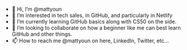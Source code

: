 - 👋 Hi, I’m @mattyoun
- 👀 I’m interested in tech sales, in GitHub, and particularly in Netlify
- 🌱 I’m currently learning GitHub basics along with CS50 on the side.
- 💞️ I’m looking to collaborate on how a beginner like me can best learn GitHub and other things.
- 📫 How to reach me @mattyoun on here, LinkedIn, Twitter, etc...

<!---
mattyoun/mattyoun is a ✨ special ✨ repository because its `README.md` (this file) appears on your GitHub profile.
You can click the Preview link to take a look at your changes.
--->
